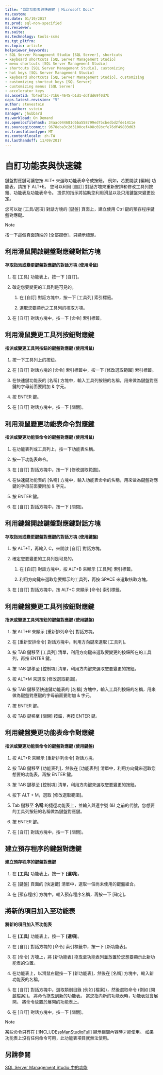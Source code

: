 ```yaml
---
title: "自訂功能表與快速鍵 | Microsoft Docs"
ms.custom: 
ms.date: 01/19/2017
ms.prod: sql-non-specified
ms.reviewer: 
ms.suite: 
ms.technology: tools-ssms
ms.tgt_pltfrm: 
ms.topic: article
helpviewer_keywords:
- SQL Server Management Studio [SQL Server], shortcuts
- keyboard shortcuts [SQL Server Management Studio]
- menu shortcuts [SQL Server Management Studio]
- shortcuts [SQL Server Management Studio], customizing
- hot keys [SQL Server Management Studio]
- keyboard shortcuts [SQL Server Management Studio], customizing
- customizing shortcut keys [SQL Server]
- customizing menus [SQL Server]
- accelerator keys
ms.assetid: fb4edf3c-71b6-4645-b1d1-ddfdd69f0d7b
caps.latest.revision: "5"
author: stevestein
ms.author: sstein
manager: jhubbard
ms.workload: On Demand
ms.openlocfilehash: 34aac044681d6ba558799ed7bcbedbd2fde1411e
ms.sourcegitcommit: 9678eba3c2d3100cef408c69bcfe76df49803d63
ms.translationtype: MT
ms.contentlocale: zh-TW
ms.lasthandoff: 11/09/2017
---
```

# <a name="customize-menus-and-shortcut-keys"></a>自訂功能表與快速鍵
鍵盤對應鍵可讓您按 ALT+*<single letter>* 來選取功能表命令或按鈕。 例如，若要開啟 [編輯] 功能表，請按下 ALT+E。 您可以利用 [自訂] 對話方塊來重新安排和修改工具列按鈕、功能表及功能表命令。 提供的指示將協助您利用滑鼠以及只用鍵盤來變更設定。  
  
您可以從 [工具/選項] 對話方塊的 [鍵盤] 頁面上，建立使用 Ctrl 鍵的預存程序鍵盤對應鍵。  
  
> [!NOTE]  
> 按一下這個頁面頂端的 [全部摺疊]，只顯示標題。  
  
## <a name="opening-the-keyboard-accelerator-dialog-box-using-the-mouse"></a>利用滑鼠開啟鍵盤對應鍵對話方塊  
  
#### <a name="to-access-the-dialog-box-for-assigning-or-changing-a-keyboard-accelerator-using-the-mouse"></a>存取指派或變更鍵盤對應鍵的對話方塊 (使用滑鼠)  
  
1.  在 [工具] 功能表上，按一下 [自訂]。  
  
2.  確定您要變更的工具列是可見的。  
  
    1.  在 [自訂] 對話方塊中，按一下 [工具列] 索引標籤。  
  
    2.  選取您要顯示之工具列的核取方塊。  
  
3.  在 [自訂] 對話方塊中，按一下 [命令] 索引標籤。  
  
## <a name="changing-a-toolbar-buttons-accelerator-key-using-the-mouse"></a>利用滑鼠變更工具列按鈕對應鍵  
  
#### <a name="to-assign-or-change-a-toolbar-buttons-keyboard-accelerator-using-the-mouse"></a>指派或變更工具列按鈕的鍵盤對應鍵 (使用滑鼠)  
  
1.  按一下工具列上的按鈕。  
  
2.  在 [自訂] 對話方塊的 [命令] 索引標籤中，按一下 [修改選取範圍] 索引標籤。  
  
3.  在快速鍵功能表的 [名稱] 方塊中，輸入工具列按鈕的名稱，用來做為鍵盤對應鍵的字母前面要附加 & 字元。  
  
4.  按 ENTER 鍵。  
  
5.  在 [自訂] 對話方塊中，按一下 [關閉]。  
  
## <a name="changing-a-menu-commands-accelerator-key-using-the-mouse"></a>利用滑鼠變更功能表命令對應鍵  
  
#### <a name="to-assign-or-change-a-menu-commands-keyboard-accelerator-using-the-mouse"></a>指派或變更功能表命令的鍵盤對應鍵 (使用滑鼠)  
  
1.  在功能表列或工具列上，按一下功能表名稱。  
  
2.  按一下功能表命令。  
  
3.  在 [自訂] 對話方塊中，按一下 [修改選取範圍]。  
  
4.  在快速鍵功能表的 [名稱] 方塊中，輸入功能表命令的名稱，用來做為鍵盤對應鍵的字母前面要附加 & 字元。  
  
5.  按 ENTER 鍵。  
  
6.  在 [自訂] 對話方塊中，按一下 [關閉]。  
  
## <a name="opening-the-keyboard-accelerator-dialog-box-using-the-keyboard"></a>利用鍵盤開啟鍵盤對應鍵對話方塊  
  
#### <a name="to-access-the-dialog-box-for-assigning-or-changing-a-keyboard-accelerator-using-the-keyboard"></a>存取指派或變更鍵盤對應鍵的對話方塊 (使用鍵盤)  
  
1.  按 ALT+T，再輸入 C，來開啟 [自訂] 對話方塊。  
  
2.  確定您要變更的工具列是可見的。  
  
    1.  在 [自訂] 對話方塊中，按 ALT+B 來顯示 [工具列] 索引標籤。  
  
    2.  利用方向鍵來選取您要顯示的工具列，再按 SPACE 來選取核取方塊。  
  
3.  在 [自訂] 對話方塊中，按 ALT+C 來顯示 [命令] 索引標籤。  
  
## <a name="changing-a-toolbar-buttons-accelerator-key-using-the-keyboard"></a>利用鍵盤變更工具列按鈕對應鍵  
  
#### <a name="to-assign-or-change-a-toolbar-buttons-keyboard-accelerator-using-the-keyboard"></a>指派或變更工具列按鈕的鍵盤對應鍵 (使用鍵盤)  
  
1.  按 ALT+R 來顯示 [重新排列命令] 對話方塊。  
  
2.  在 [重新安排命令] 對話方塊中，利用方向鍵來選取 [工具列]。  
  
3.  按 TAB 鍵移至 [工具列] 清單，利用方向鍵來選取要變更的按鈕所在的工具列，再按 ENTER 鍵。  
  
4.  按 TAB 鍵移至 [控制項] 清單，利用方向鍵來選取您要變更的按鈕。  
  
5.  按 ALT+M 來選取 [修改選取範圍]。  
  
6.  按 TAB 鍵移至快速鍵功能表的 [名稱] 方塊中，輸入工具列按鈕的名稱，用來做為鍵盤對應鍵的字母前面要附加 & 字元。  
  
7.  按 ENTER 鍵。  
  
8.  按 TAB 鍵移至 [關閉] 按鈕，再按 ENTER 鍵。  
  
## <a name="changing-a-menu-commands-accelerator-key-using-the-keyboard"></a>利用鍵盤變更功能表命令對應鍵  
  
#### <a name="to-assign-or-change-a-menu-commands-keyboard-accelerator-using-the-keyboard"></a>指派或變更功能表命令的鍵盤對應鍵 (使用鍵盤)  
  
1.  按 ALT+R 來顯示 [重新排列命令] 對話方塊。  
  
2.  按 TAB 鍵移至 [功能表列]，然後在 [功能表列] 清單中，利用方向鍵來選取您想要的功能表，再按 ENTER 鍵。  
  
3.  按 TAB 鍵移至 [控制項] 清單，利用方向鍵來選取您要變更的按鈕。  
  
4.  按下 ALT + M，選取 [修改選取範圍]。  
  
5.  Tab 鍵移至 **名稱** 的捷徑功能表上，並輸入與連字號 (&) 之前的代號，您想要的工具列按鈕的名稱做為鍵盤對應鍵。  
  
6.  按 ENTER 鍵。  
  
7.  在 [自訂] 對話方塊中，按一下 [關閉]。  
  
## <a name="creating-a-keyboard-accelerator-for-a-stored-procedure"></a>建立預存程序的鍵盤對應鍵  
  
#### <a name="to-create-a-keyboard-accelerator-for-a-stored-procedure"></a>建立預存程序的鍵盤對應鍵  
  
1.  在 **[工具]** 功能表上，按一下 **[選項]**。  
  
2.  在 [鍵盤] 頁面的 [快速鍵] 清單中，選取一個尚未使用的鍵盤組合。  
  
3.  在 [預存程序] 方塊中，輸入預存程序名稱，再按一下 [確定]。  
  
## <a name="adding-a-new-item-to-the-menu"></a>將新的項目加入至功能表  
  
#### <a name="to-add-a-new-item-to-the-menu"></a>將新的項目加入至功能表  
  
1.  在 **[工具]** 功能表上，按一下 **[選項]**。  
  
2.  在 [自訂] 對話方塊的 [命令] 索引標籤中，按一下 [新功能表]。  
  
3.  在 [命令] 方塊上，將 [新功能表] 拖曳至功能表列並放置於您想要顯示此新功能表的位置。  
  
4.  在功能表上，以滑鼠右鍵按一下 [新功能表]，然後在 [名稱] 方塊中，輸入新功能表的名稱。  
  
5.  在 [自訂] 對話方塊中，選取類別目錄 (例如 [檔案])，然後選取命令 (例如 [開啟檔案])。 將命令拖曳到新的功能表。 當您指向新的功能表時，功能表就會展開。 將命令放置於展開的功能表上。  
  
6.  在 [自訂] 對話方塊中，按一下 [關閉]。  
  
> [!NOTE]  
> 某些命令只有在 [!INCLUDE[ssManStudioFull](../includes/ssmanstudiofull_md.md)] 顯示相關內容時才能使用。 如果功能表上沒有任何命令可用，此功能表項目就無法使用。  
  
## <a name="see-also"></a>另請參閱  
[SQL Server Management Studio 中的功能](../ssms/features-in-sql-server-management-studio.md)  
  
